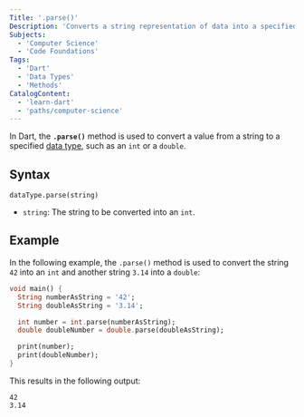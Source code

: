```yaml
---
Title: '.parse()'
Description: 'Converts a string representation of data into a specified data type.'
Subjects:
  - 'Computer Science'
  - 'Code Foundations'
Tags:
  - 'Dart'
  - 'Data Types'
  - 'Methods'
CatalogContent:
  - 'learn-dart'
  - 'paths/computer-science'
---
```


In Dart, the **`.parse()`** method is used to convert a value from a string to a specified [data type](https://www.codecademy.com/resources/docs/dart/data-types), such as an `int` or a `double`.

## Syntax

```pseudo
dataType.parse(string)
```

- `string`: The string to be converted into an `int`.

## Example

In the following example, the `.parse()` method is used to convert the string `42` into an `int` and another string `3.14` into a `double`:

```dart
void main() {
  String numberAsString = '42';
  String doubleAsString = '3.14';

  int number = int.parse(numberAsString);
  double doubleNumber = double.parse(doubleAsString);

  print(number);
  print(doubleNumber);
}
```

This results in the following output:

```shell
42
3.14
```